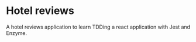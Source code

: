# Hotel reviews

A hotel reviews application to learn TDDing a react application with Jest and Enzyme.
